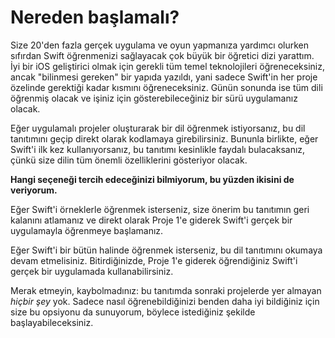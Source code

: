 # Nereden başlamalı?

Size 20'den fazla gerçek uygulama ve oyun yapmanıza yardımcı olurken sıfırdan Swift öğrenmenizi sağlayacak çok büyük bir öğretici dizi yarattım. İyi bir iOS geliştirici olmak için gerekli tüm temel teknolojileri öğreneceksiniz, ancak "bilinmesi gereken" bir yapıda yazıldı, yani sadece Swift'in her proje özelinde gerektiği kadar kısmını öğreneceksiniz. Günün sonunda ise tüm dili öğrenmiş olacak ve işiniz için gösterebileceğiniz bir sürü uygulamanız olacak.

Eğer uygulamalı projeler oluşturarak bir dil öğrenmek istiyorsanız, bu dil tanıtımını geçip direkt olarak kodlamaya girebilirsiniz. Bununla birlikte, eğer Swift'i ilk kez kullanıyorsanız, bu tanıtımı kesinlikle faydalı bulacaksanız, çünkü size dilin tüm önemli özelliklerini gösteriyor olacak.

**Hangi seçeneği tercih edeceğinizi bilmiyorum, bu yüzden ikisini de veriyorum.**

Eğer Swift'i örneklerle öğrenmek isterseniz, size önerim bu tanıtımın geri kalanını atlamanız ve direkt olarak Proje 1'e giderek Swift'i gerçek bir uygulamayla öğrenmeye başlamanız.

Eğer Swift'i bir bütün halinde öğrenmek isterseniz, bu dil tanıtımını okumaya devam etmelisiniz. Bitirdiğinizde, Proje 1'e giderek öğrendiğiniz Swift'i gerçek bir uygulamada kullanabilirsiniz.

Merak etmeyin, kaybolmadınız: bu tanıtımda sonraki projelerde yer almayan *hiçbir şey* yok. Sadece nasıl öğrenebildiğinizi benden daha iyi bildiğiniz için size bu opsiyonu da sunuyorum, böylece istediğiniz şekilde başlayabileceksiniz.